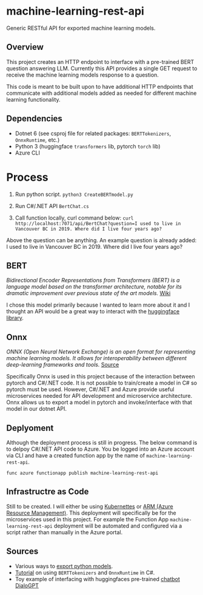# machine-learning-rest-api
Generic RESTful API for exported machine learning models.

## Overview 
This project creates an HTTP endpoint to interface with a pre-trained BERT question answering LLM. Currently this API provides a single GET request to receive the machine learning models response to a question. 

This code is meant to be built upon to have additional HTTP endpoints that communicate with additional models added as needed for different machine learning functionality. 

## Dependencies
- Dotnet 6 (see csproj file for related packages: `BERTTokenizers`, `OnnxRuntime`, etc.)
- Python 3 (huggingface `transformers` lib, pytorch `torch` lib)
- Azure CLI 

# Process 

1. Run python script. 
`python3 CreateBERTmodel.py`

2. Run C#/.NET API `BertChat.cs`

3. Call function locally, curl command below: 
`curl http://localhost:7071/api/BertChat?question=I used to live in Vancouver BC in 2019. Where did I live four years ago?`

Above the question can be anything. An example question is already added: I used to live in Vancouver BC in 2019. Where did I live four years ago?

## BERT 
*Bidirectional Encoder Representations from Transformers (BERT) is a language model based on the transformer architecture, notable for its dramatic improvement over previous state of the art models.* [Wiki](https://en.wikipedia.org/wiki/BERT_(language_model))

I chose this model primarily because I wanted to learn more about it and I thought an API would be a great way to interact with the [huggingface library](https://huggingface.co/docs/transformers/model_doc/bert). 

## Onnx
*ONNX (Open Neural Network Exchange) is an open format for representing machine learning models. It allows for interoperability between different deep-learning frameworks and tools.* [Source](https://neptune.ai/blog/saving-trained-model-in-python)

Specifically Onnx is used in this project because of the interaction between pytorch and C#/.NET code. It is not possible to train/create a model in C# so pytorch must be used. However, C#/.NET and Azure provide useful microservices needed for API development and microservice architecture. Onnx allows us to export a model in pytorch and invoke/interface with that model in our dotnet API.  

## Deplyoment 

Although the deployment process is still in progress. The below command is to delpoy C#/.NET API code to Azure. You be logged into an Azure account via CLI and have a created function app by the name of `machine-learning-rest-api`.

`func azure functionapp publish machine-learning-rest-api`

## Infrastructre as Code

Still to be created. I will either be using [Kubernettes](https://kubernetes.io) or [ARM (Azure Resource Management)](https://azure.microsoft.com/en-us/get-started/azure-portal/resource-manager). This deployment will specifically be for the microservices used in this project. For example the Function App `machine-learning-rest-api` deployment will be automated and configured via a script rather than manually in the Azure portal. 

## Sources

- Various ways to [export python models](https://neptune.ai/blog/saving-trained-model-in-python). 
- [Tutorial](https://onnxruntime.ai/docs/tutorials/csharp/bert-nlp-csharp-console-app.html) on using `BERTTokenizers` and `OnnxRuntime` in C#. 
- Toy example of interfacing with huggingfaces pre-trained [chatbot DialoGPT](https://www.tome01.com/implement-a-chatbot-with-hugging-faces-dialogpt-in-python)

